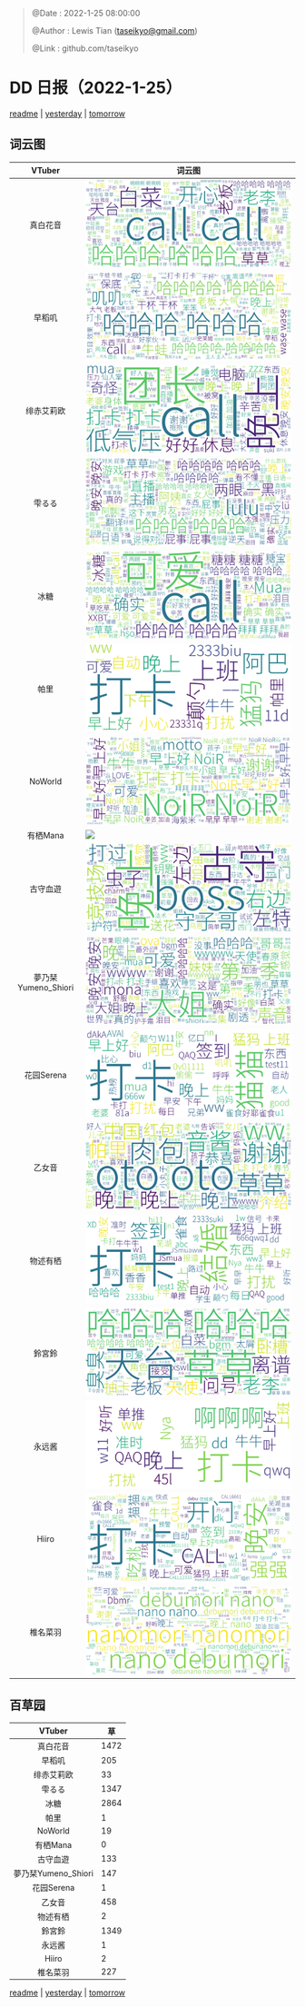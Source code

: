 > @Date    : 2022-1-25 08:00:00
>
> @Author  : Lewis Tian (taseikyo@gmail.com)
>
> @Link    : github.com/taseikyo

# DD 日报（2022-1-25）

[readme](../README.md) | [yesterday](2022-1-24.md) | [tomorrow](2022-1-26.md)

## 词云图

|VTuber|词云图|
|:-:|-|
|真白花音|![](../../images/daily/21402309_2022-1-25_purge_wordcloud.png)|
|早稻叽|![](../../images/daily/41682_2022-1-25_purge_wordcloud.png)|
|绯赤艾莉欧|![](../../images/daily/21396545_2022-1-25_purge_wordcloud.png)|
|雫るる|![](../../images/daily/21013446_2022-1-25_purge_wordcloud.png)|
|冰糖|![](../../images/daily/876396_2022-1-25_purge_wordcloud.png)|
|帕里|![](../../images/daily/4895312_2022-1-25_purge_wordcloud.png)|
|NoWorld|![](../../images/daily/21448649_2022-1-25_purge_wordcloud.png)|
|有栖Mana|![](../../images/daily/6542258_2022-1-25_purge_wordcloud.png)|
|古守血遊|![](../../images/daily/8725120_2022-1-25_purge_wordcloud.png)|
|夢乃栞Yumeno_Shiori|![](../../images/daily/14052636_2022-1-25_purge_wordcloud.png)|
|花园Serena|![](../../images/daily/14327465_2022-1-25_purge_wordcloud.png)|
|乙女音|![](../../images/daily/21320551_2022-1-25_purge_wordcloud.png)|
|物述有栖|![](../../images/daily/21449083_2022-1-25_purge_wordcloud.png)|
|鈴宮鈴|![](../../images/daily/21685677_2022-1-25_purge_wordcloud.png)|
|永远酱|![](../../images/daily/21701071_2022-1-25_purge_wordcloud.png)|
|Hiiro|![](../../images/daily/21919321_2022-1-25_purge_wordcloud.png)|
|椎名菜羽|![](../../images/daily/22347054_2022-1-25_purge_wordcloud.png)|

## 百草园

|VTuber|草|
|:-:|-|
|真白花音|1472|
|早稻叽|205|
|绯赤艾莉欧|33|
|雫るる|1347|
|冰糖|2864|
|帕里|1|
|NoWorld|19|
|有栖Mana|0|
|古守血遊|133|
|夢乃栞Yumeno_Shiori|147|
|花园Serena|1|
|乙女音|458|
|物述有栖|2|
|鈴宮鈴|1349|
|永远酱|1|
|Hiiro|2|
|椎名菜羽|227|

[readme](../README.md) | [yesterday](2022-1-24.md) | [tomorrow](2022-1-26.md)
